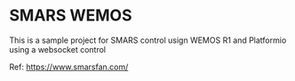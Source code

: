 # SMARS WEMOS

This is a sample project for SMARS control usign WEMOS R1 and Platformio
using a websocket control

Ref:
https://www.smarsfan.com/
